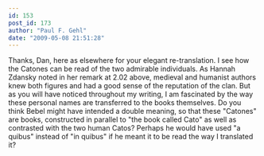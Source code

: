```yaml
---
id: 153
post_id: 173
author: "Paul F. Gehl"
date: "2009-05-08 21:51:28"
---
```

Thanks, Dan, here as elsewhere for your elegant re-translation. I see how the Catones can be read of the two admirable individuals. As Hannah Zdansky noted in her remark at 2.02 above, medieval and humanist authors knew both figures and had a good sense of the reputation of the clan. But as you will have noticed throughout my writing, I am fascinated by the way these personal names are transferred to the books themselves. Do you think Bebel might have intended a double meaning, so that these "Catones" are books, constructed in parallel to "the book called Cato" as well as contrasted with the two human Catos? Perhaps he would have used "a quibus" instead of "in quibus" if he meant it to be read the way I translated it?
